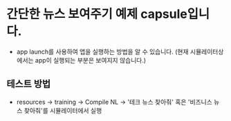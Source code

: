 # 간단한 뉴스 보여주기 예제 capsule입니다.

- app launch를 사용하여 앱을 실행하는 방법을 알 수 있습니다. (현재 시뮬레이터상에서는 app이 실행되는 부분은 보여지지 않습니다.)

## 테스트 방법
- resources -> training -> Compile NL -> '테크 뉴스 찾아줘' 혹은 '비즈니스 뉴스 찾아줘'를 시뮬레이터에서 실행
